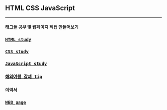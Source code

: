 ## HTML CSS JavaScript
---

#### 태그들 공부 및 웹페이지 직접 만들어보기

### [```HTML study```]()

### [```CSS study```]()

### [```JavaScript study```]()

### [```해외여행 갈떄 tip```]()

### [```이력서```]()

### [```WEB page```]()
